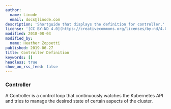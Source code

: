 ```yaml
---
author:
  name: Linode
  email: docs@linode.com
description: 'Shortguide that displays the definition for controller.'
license: '[CC BY-ND 4.0](https://creativecommons.org/licenses/by-nd/4.0)'
modified: 2018-08-03
modified_by:
  name: Heather Zoppetti
published: 2019-06-27
title: Controller Definition
keywords: []
headless: true
show_on_rss_feed: false
---
```


### Controller

A Controller is a control loop that continuously watches the Kubernetes API and tries to manage the desired state of certain aspects of the cluster.
